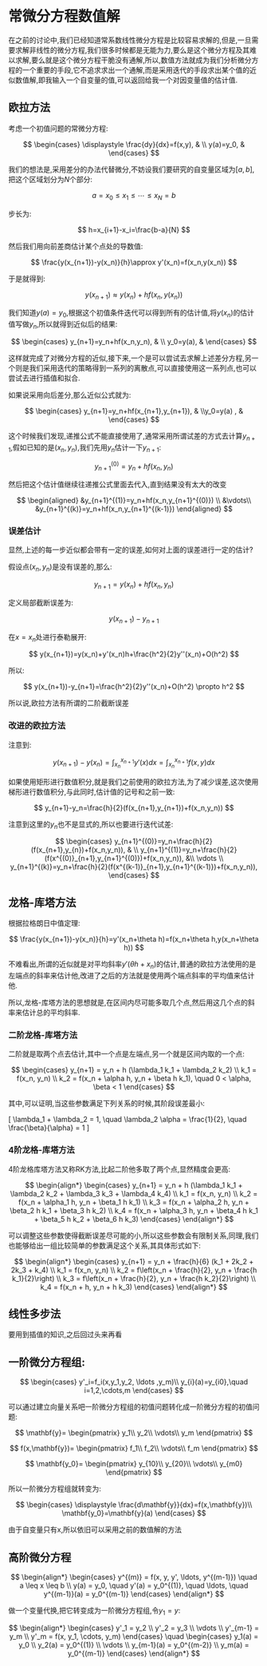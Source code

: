 # 常微分方程数值解

在之前的讨论中,我们已经知道常系数线性微分方程是比较容易求解的,但是,一旦需要求解非线性的微分方程,我们很多时候都是无能为力,要么是这个微分方程及其难以求解,要么就是这个微分方程干脆没有通解,所以,数值方法就成为我们分析微分方程的一个重要的手段,它不追求求出一个通解,而是采用迭代的手段求出某个值的近似数值解,即我输入一个自变量的值,可以返回给我一个对因变量值的估计值.

## 欧拉方法

考虑一个初值问题的常微分方程:

$$
\begin{cases} \displaystyle \frac{dy}{dx}=f(x,y), &  \\ y(a)=y_0, &  \end{cases}
$$

我们的想法是,采用差分的办法代替微分,不妨设我们要研究的自变量区域为$[a,b]$,把这个区域划分为$N$个部分:

$$
a=x_0\le x_1\le \cdots\le x_N=b
$$

步长为:

$$
h=x_{i+1}-x_i=\frac{b-a}{N}
$$

然后我们用向前差商估计某个点处的导数值:

$$
\frac{y(x_{n+1})-y(x_n)}{h}\approx y'(x_n)=f(x_n,y(x_n))
$$

于是就得到:

$$
y(x_{n+1})\approx y(x_{n})+hf(x_n,y(x_n))
$$

我们知道$y(a)=y_0$,根据这个初值条件迭代可以得到所有的估计值,将$y(x_n)$的估计值写做$y_{n}$,所以就得到近似后的结果:

$$
\begin{cases} y_{n+1}=y_n+hf(x_n,y_n), &  \\ y_0=y(a), &  \end{cases}
$$

这样就完成了对微分方程的近似,接下来,一个是可以尝试去求解上述差分方程,另一个则是我们采用迭代的策略得到一系列的离散点,可以直接使用这一系列点,也可以尝试去进行插值和拟合.

如果说采用向后差分,那么近似公式就为:

$$
\begin{cases} y_{n+1}=y_n+hf(x_{n+1},y_{n+1}), &  \\y_0=y(a) , &  \end{cases}
$$

这个时候我们发现,递推公式不能直接使用了,通常采用所谓试差的方式去计算$y_{n+1}$,假如已知的是$(x_n,y_n)$,我们先用$y_n$估计一下$y_{n+1}$:

$$
y_{n+1}^{(0)}=y_n+hf(x_n,y_n)
$$

然后把这个估计值继续往递推公式里面去代入,直到结果没有太大的改变

$$
\begin{aligned}
&y_{n+1}^{(1)}=y_n+hf(x_n,y_{n+1}^{(0)}) \\
&\vdots\\
&y_{n+1}^{(k)}=y_n+hf(x_n,y_{n+1}^{(k-1)})
\end{aligned}
$$

### 误差估计

显然,上述的每一步近似都会带有一定的误差,如何对上面的误差进行一定的估计?

假设点$(x_n,y_n)$是没有误差的,那么:

$$
y_{n+1}=y(x_{n})+hf(x_n,y_n)
$$

定义局部截断误差为:

$$
y(x_{n+1})-y_{n+1}
$$

在$x=x_n$处进行泰勒展开:

$$
y(x_{n+1})=y(x_n)+y'(x_n)h+\frac{h^2}{2}y''(x_n)+O(h^2)
$$

所以:

$$
y(x_{n+1})-y_{n+1}=\frac{h^2}{2}y''(x_n)+O(h^2) \propto h^2
$$

所以说,欧拉方法有所谓的二阶截断误差

### 改进的欧拉方法

注意到:

$$
y(x_{n+1})-y(x_{n})=\int_{x_n}^{x_{n+1}} y'(x) dx=\int_{x_n}^{x_{n+1}} f(x,y) dx
$$

如果使用矩形进行数值积分,就是我们之前使用的欧拉方法,为了减少误差,这次使用梯形进行数值积分,与此同时,估计值的记号和之前一致:

$$
y_{n+1}-y_n=\frac{h}{2}(f(x_{n+1},y_{n+1})+f(x_n,y_n))
$$

注意到这里的$y_n$也不是显式的,所以也要进行迭代试差:

$$
\begin{cases} 
y_{n+1}^{(0)}=y_n+\frac{h}{2}(f(x_{n+1},y_{n})+f(x_n,y_n)), &  \\
y_{n+1}^{(1)}=y_n+\frac{h}{2}(f(x^{(0)}_{n+1},y_{n+1}^{(0)})+f(x_n,y_n)), &\\
\vdots  \\
y_{n+1}^{(k)}=y_n+\frac{h}{2}(f(x^{(k-1)}_{n+1},y_{n+1}^{(k-1)})+f(x_n,y_n)),
\end{cases}
$$

## 龙格-库塔方法

根据拉格朗日中值定理:

$$
\frac{y(x_{n+1})-y(x_n)}{h}=y'(x_n+\theta h)=f(x_n+\theta h,y(x_n+\theta h))
$$

不难看出,所谓的近似就是对平均斜率$y'(\theta h+x_n)$的估计,普通的欧拉方法使用的是左端点的斜率来估计他,改进了之后的方法就是使用两个端点斜率的平均值来估计他.

所以,龙格-库塔方法的思想就是,在区间内尽可能多取几个点,然后用这几个点的斜率来估计总的平均斜率.

### 二阶龙格-库塔方法

二阶就是取两个点去估计,其中一个点是左端点,另一个就是区间内取的一个点:

$$
\begin{cases}
y_{n+1} = y_n + h (\lambda_1 k_1 + \lambda_2 k_2) \\
k_1 = f(x_n, y_n) \\
k_2 = f(x_n + \alpha h, y_n + \beta h k_1), \quad 0 < \alpha, \beta < 1
\end{cases}
$$

其中,可以证明,当这些参数满足下列关系的时候,其阶段误差最小:

\[
\lambda_1 + \lambda_2 = 1, \quad \lambda_2 \alpha = \frac{1}{2}, \quad \frac{\beta}{\alpha} = 1
\]

### 4阶龙格-库塔方法

4阶龙格库塔方法又称RK方法,比起二阶他多取了两个点,显然精度会更高:

$$
\begin{align*}
\begin{cases}
y_{n+1} = y_n + h (\lambda_1 k_1 + \lambda_2 k_2 + \lambda_3 k_3 + \lambda_4 k_4) \\
k_1 = f(x_n, y_n) \\
k_2 = f(x_n + \alpha_1 h, y_n + \beta_1 h k_1) \\
k_3 = f(x_n + \alpha_2 h, y_n + \beta_2 h k_1 + \beta_3 h k_2) \\
k_4 = f(x_n + \alpha_3 h, y_n + \beta_4 h k_1 + \beta_5 h k_2 + \beta_6 h k_3)
\end{cases}
\end{align*}
$$

可以调整这些参数使得截断误差尽可能的小,所以这些参数会有限制关系,同理,我们也能够给出一组比较简单的参数满足这个关系,其具体形式如下:

$$
\begin{align*}
\begin{cases}
y_{n+1} = y_n + \frac{h}{6} (k_1 + 2k_2 + 2k_3 + k_4) \\
k_1 = f(x_n, y_n) \\
k_2 = f\left(x_n + \frac{h}{2}, y_n + \frac{h k_1}{2}\right) \\
k_3 = f\left(x_n + \frac{h}{2}, y_n + \frac{h k_2}{2}\right) \\
k_4 = f(x_n + h, y_n + h k_3)
\end{cases}
\end{align*}
$$

## 线性多步法

要用到插值的知识,之后回过头来再看

## 一阶微分方程组:

$$
\begin{cases}
    y'_i=f_i(x,y_1,y_2, \ldots ,y_m)\\
    y_{i}(a)=y_{i0},\quad i=1,2,\cdots,m
\end{cases}
$$

可以通过建立向量关系吧一阶微分方程组的初值问题转化成一阶微分方程的初值问题:

$$
\mathbf{y}=
\begin{pmatrix}
    y_1\\
    y_2\\
    \vdots\\
    y_m
\end{pmatrix}
$$

$$
f(x,\mathbf{y})=
\begin{pmatrix}
    f_1\\
    f_2\\
    \vdots\\
    f_m
\end{pmatrix}
$$

$$
\mathbf{y_0}=
\begin{pmatrix}
    y_{10}\\
    y_{20}\\
    \vdots\\
    y_{m0}
\end{pmatrix}
$$

所以一阶微分方程组就转变为:

$$
\begin{cases}
    \displaystyle \frac{d\mathbf{y}}{dx}=f(x,\mathbf{y})\\
    \mathbf{y_0}=\mathbf{y}(a)
\end{cases}
$$

由于自变量只有x,所以依旧可以采用之前的数值解的方法

## 高阶微分方程

$$
\begin{align*}
\begin{cases}
y^{(m)} = f(x, y, y', \ldots, y^{(m-1)})  \quad a \leq x \leq b \\
y(a) = y_0, \quad y'(a) = y_0^{(1)}, \quad \ldots, \quad y^{(m-1)}(a) = y_0^{(m-1)}
\end{cases}
\end{align*}
$$

做一个变量代换,把它转变成为一阶微分方程组,令$y_1=y$:

$$
\begin{align*}
\begin{cases}
y'_1 = y_2 \\
y'_2 = y_3 \\
\vdots \\
y'_{m-1} = y_m \\
y'_m = f(x, y_1, \cdots, y_m)
\end{cases}
\quad
\begin{cases}
y_1(a) = y_0 \\
y_2(a) = y_0^{(1)} \\
\vdots \\
y_{m-1}(a) = y_0^{(m-2)} \\
y_m(a) = y_0^{(m-1)}
\end{cases}
\end{align*}
$$


